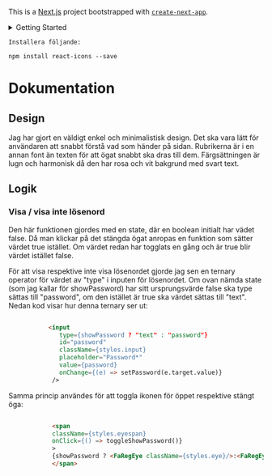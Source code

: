 This is a [Next.js](https://nextjs.org/) project bootstrapped with [`create-next-app`](https://github.com/vercel/next.js/tree/canary/packages/create-next-app).


<details>
<summary>Getting Started</summary>
First, run the development server:

```bash
npm run dev
# or
yarn dev
```

Open [http://localhost:3000](http://localhost:3000) with your browser to see the result.

You can start editing the page by modifying `pages/index.js`. The page auto-updates as you edit the file.

[API routes](https://nextjs.org/docs/api-routes/introduction) can be accessed on [http://localhost:3000/api/hello](http://localhost:3000/api/hello). This endpoint can be edited in `pages/api/hello.js`.

The `pages/api` directory is mapped to `/api/*`. Files in this directory are treated as [API routes](https://nextjs.org/docs/api-routes/introduction) instead of React pages.

## Learn More

To learn more about Next.js, take a look at the following resources:

- [Next.js Documentation](https://nextjs.org/docs) - learn about Next.js features and API.
- [Learn Next.js](https://nextjs.org/learn) - an interactive Next.js tutorial.

You can check out [the Next.js GitHub repository](https://github.com/vercel/next.js/) - your feedback and contributions are welcome!

## Deploy on Vercel

The easiest way to deploy your Next.js app is to use the [Vercel Platform](https://vercel.com/new?utm_medium=default-template&filter=next.js&utm_source=create-next-app&utm_campaign=create-next-app-readme) from the creators of Next.js.

Check out our [Next.js deployment documentation](https://nextjs.org/docs/deployment) for more details.
</details>

```shell
Installera följande:

npm install react-icons --save
```
# Dokumentation

## Design

Jag har gjort en väldigt enkel och minimalistisk design. Det ska vara lätt för användaren att snabbt förstå vad som händer på sidan. Rubrikerna är i en annan font än texten för att ögat snabbt ska dras till dem. Färgsättningen är lugn och harmonisk då den har rosa och vit bakgrund med svart text.

## Logik

### Visa / visa inte lösenord

Den här funktionen gjordes med en state, där en boolean initialt har vädet false. Då man klickar på det stängda ögat anropas en funktion som sätter värdet true istället. Om värdet redan har togglats en gång och är true blir värdet istället false.

För att visa respektive inte visa lösenordet gjorde jag sen en ternary operator för värdet av "type" i inputen för lösenordet. Om ovan nämda state (som jag kallar för showPassword) har sitt ursprungsvärde false ska type sättas till "password", om den istället är true ska värdet sättas till "text". Nedan kod visar hur denna ternary ser ut:

```html

           <input 
              type={showPassword ? "text" : "password"} 
              id="password" 
              className={styles.input} 
              placeholder="Password*"
              value={password}
              onChange={(e) => setPassword(e.target.value)}
            />

```
Samma princip användes för att toggla ikonen för öppet respektive stängt öga:

```html

            <span 
            className={styles.eyespan} 
            onClick={() => toggleShowPassword()}
            >
            {showPassword ? <FaRegEye className={styles.eye}/>:<FaRegEyeSlash className={styles.eye}/>}
            </span>

```

